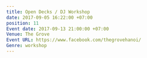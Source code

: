 ```yaml
---
title: Open Decks / DJ Workshop
date: 2017-09-05 16:22:00 +07:00
position: 11
Event date: 2017-09-13 21:00:00 +07:00
Venue: The Grove
Event URL: https://www.facebook.com/thegrovehanoi/
Genre: workshop
---
```



